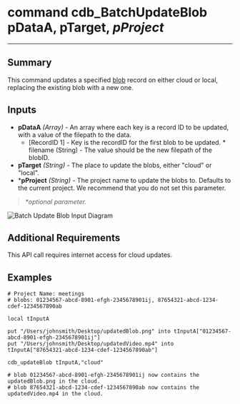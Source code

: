 # command cdb_BatchUpdateBlob pDataA, pTarget, *pProject*

---
## Summary
This command updates a specified [blob](https://en.wikipedia.org/wiki/Binary_large_object) record on either cloud or local, replacing the existing blob with a new one.

## Inputs
* **pDataA** *(Array)* - An array where each key is a record ID to be updated, with a value of the filepath to the data.
	* [RecordID 1] - Key is the recordID for the first blob to be updated.
    		* filename (String) - The value should be the new filepath of the blobID.
* **pTarget** *(String)* - The place to update the blobs, either "cloud" or "local".
* \***pProject** *(String)* -  The project name to update the blobs to. Defaults to the current project. We recommend that you do not set this parameter.

> _*optional parameter._

![Batch Update Blob Input Diagram](/images/BatchUpdateBlobInput.svg)

## Additional Requirements
This API call requires internet access for cloud updates.


## Examples
```livecodeserver
# Project Name: meetings
# blobs: 01234567-abcd-8901-efgh-2345678901ij, 87654321-abcd-1234-cdef-1234567890ab

local tInputA

put "/Users/johnsmith/Desktop/updatedBlob.png" into tInputA["01234567-abcd-8901-efgh-2345678901ij"]
put "/Users/johnsmith/Desktop/updatedVideo.mp4" into tInputA["87654321-abcd-1234-cdef-1234567890ab"]

cdb_updateBlob tInputA,"cloud"

# blob 01234567-abcd-8901-efgh-2345678901ij now contains the updatedBlob.png in the cloud.
# blob 87654321-abcd-1234-cdef-1234567890ab now contains the updatedVideo.mp4 in the cloud.
```
